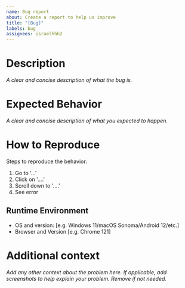 ```yaml
---
name: Bug report
about: Create a report to help us improve
title: "[Bug]"
labels: bug
assignees: israelhhh2
---
```


# Description

_A clear and concise description of what the bug is._

# Expected Behavior

_A clear and concise description of what you expected to happen._

# How to Reproduce

Steps to reproduce the behavior:

1. Go to '...'
2. Click on '....'
3. Scroll down to '....'
4. See error

## Runtime Environment

- OS and version: [e.g. Windows 11/macOS Sonoma/Android 12/etc.]
- Browser and Version [e.g. Chrome 121]

# Additional context

_Add any other context about the problem here. If applicable, add screenshots to help explain your problem. Remove if not needed._
